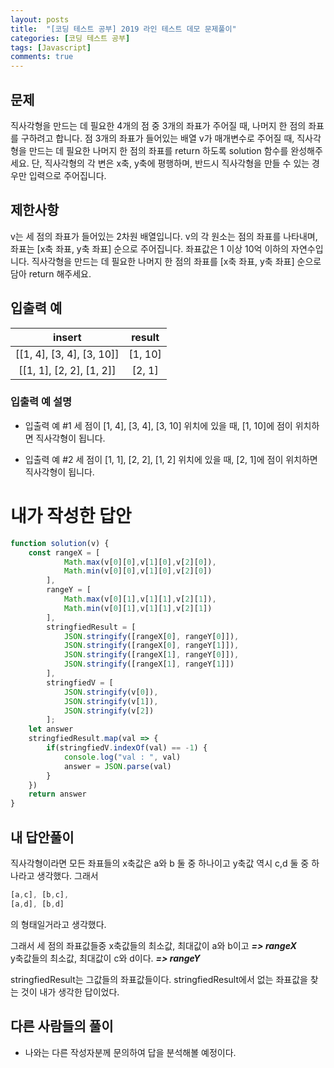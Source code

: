 ```yaml
---
layout: posts
title:  "[코딩 테스트 공부] 2019 라인 테스트 데모 문제풀이"
categories: [코딩 테스트 공부]
tags: [Javascript]
comments: true
---
```


## 문제
직사각형을 만드는 데 필요한 4개의 점 중 3개의 좌표가 주어질 때, 나머지 한 점의 좌표를 구하려고 합니다. 점 3개의 좌표가 들어있는 배열 v가 매개변수로 주어질 때, 직사각형을 만드는 데 필요한 나머지 한 점의 좌표를 return 하도록 solution 함수를 완성해주세요. 단, 직사각형의 각 변은 x축, y축에 평행하며, 반드시 직사각형을 만들 수 있는 경우만 입력으로 주어집니다.

## 제한사항
v는 세 점의 좌표가 들어있는 2차원 배열입니다.
v의 각 원소는 점의 좌표를 나타내며, 좌표는 [x축 좌표, y축 좌표] 순으로 주어집니다.
좌표값은 1 이상 10억 이하의 자연수입니다.
직사각형을 만드는 데 필요한 나머지 한 점의 좌표를 [x축 좌표, y축 좌표] 순으로 담아 return 해주세요.

## 입출력 예

| insert | result |
|:--------:|:--------:|
| [[1, 4], [3, 4], [3, 10]] |	[1, 10] |
| [[1, 1], [2, 2], [1, 2]] | [2, 1] |

### 입출력 예 설명
- 입출력 예 #1
세 점이 [1, 4], [3, 4], [3, 10] 위치에 있을 때, [1, 10]에 점이 위치하면 직사각형이 됩니다.

- 입출력 예 #2
세 점이 [1, 1], [2, 2], [1, 2] 위치에 있을 때, [2, 1]에 점이 위치하면 직사각형이 됩니다.

# 내가 작성한 답안
```javascript
function solution(v) {
    const rangeX = [
            Math.max(v[0][0],v[1][0],v[2][0]), 
            Math.min(v[0][0],v[1][0],v[2][0])
        ],
        rangeY = [
            Math.max(v[0][1],v[1][1],v[2][1]), 
            Math.min(v[0][1],v[1][1],v[2][1])
        ],
        stringfiedResult = [
            JSON.stringify([rangeX[0], rangeY[0]]),
            JSON.stringify([rangeX[0], rangeY[1]]),
            JSON.stringify([rangeX[1], rangeY[0]]),
            JSON.stringify([rangeX[1], rangeY[1]])
        ],
        stringfiedV = [
            JSON.stringify(v[0]), 
            JSON.stringify(v[1]),
            JSON.stringify(v[2])
        ];
    let answer
    stringfiedResult.map(val => {
        if(stringfiedV.indexOf(val) == -1) {
            console.log("val : ", val)
            answer = JSON.parse(val)
        }
    })
    return answer
}
```

## 내 답안풀이
직사각형이라면 모든 좌표들의 x축값은 a와 b 둘 중 하나이고 y축값 역시 c,d 둘 중 하나라고 생각했다.
그래서
```javascript
[a,c], [b,c], 
[a,d], [b,d]
```
의 형태일거라고 생각했다.

그래서 세 점의 좌표값들중 
x축값들의 최소값, 최대값이 a와 b이고 ***=> rangeX***  
y축값들의 최소값, 최대값이 c와 d이다. ***=> rangeY***

stringfiedResult는 그값들의 좌표값들이다. 
stringfiedResult에서 없는 좌표값을 찾는 것이 내가 생각한 답이었다.

## 다른 사람들의 풀이
- 나와는 다른 작성자분께 문의하여 답을 분석해볼 예정이다.